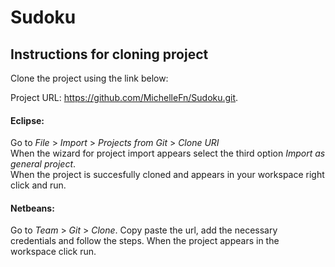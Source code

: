 # Sudoku
## Instructions for cloning project
Clone the project using the link below:

Project URL: https://github.com/MichelleFn/Sudoku.git.

#### Eclipse:</br>
Go to *File* > *Import* > *Projects from Git* > *Clone URI* </br>
When the wizard for project import appears select the third option *Import as general project*.</br>
When the project is succesfully cloned and appears in your workspace right click and run.

#### Netbeans:</Br>
Go to *Team* > *Git* > *Clone*.
Copy paste the url, add the necessary credentials and follow the steps.
When the project appears in the workspace click run.

